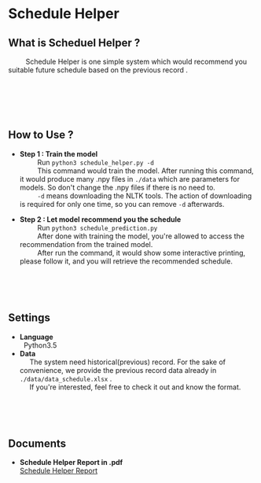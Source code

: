 # Schedule Helper



## What is Scheduel Helper ?
&nbsp;&nbsp;&nbsp;&nbsp;&nbsp;&nbsp;&nbsp;&nbsp;
Schedule Helper is one simple system which would recommend you suitable future schedule
based on the previous record .
<br>&nbsp;&nbsp;&nbsp;&nbsp;&nbsp;&nbsp;&nbsp;&nbsp;



<br><br><br>
## How to Use ?
* **Step 1 : Train the model**
<br>&nbsp;&nbsp;&nbsp;&nbsp;&nbsp;&nbsp;&nbsp;&nbsp; Run `python3 schedule_helper.py -d`
<br>&nbsp;&nbsp;&nbsp;&nbsp;&nbsp;&nbsp;&nbsp;&nbsp; This command would train the model. After running this command, it would produce many .npy files in `./data`
 which are parameters for models. So don't change the .npy files if there is no need to.
<br>&nbsp;&nbsp;&nbsp;&nbsp;&nbsp;&nbsp;&nbsp;&nbsp; `-d` means downloading the NLTK tools. The action of downloading is required for only
one time, so you can remove `-d` afterwards.

* **Step 2 : Let model recommend you the schedule**
<br>&nbsp;&nbsp;&nbsp;&nbsp;&nbsp;&nbsp;&nbsp;&nbsp; Run `python3 schedule_prediction.py`
<br>&nbsp;&nbsp;&nbsp;&nbsp;&nbsp;&nbsp;&nbsp;&nbsp; After done with training the model, you're allowed to access the recommendation from the
 trained model.
<br>&nbsp;&nbsp;&nbsp;&nbsp;&nbsp;&nbsp;&nbsp;&nbsp; After run the command, it would show some interactive printing, please follow it, and you will 
retrieve the recommended schedule.



<br><br><br>
## Settings
* **Language**
<br>&nbsp; Python3.5
* **Data**
<br>&nbsp;&nbsp;&nbsp;&nbsp; The system need historical(previous) record. For the sake of convenience, we provide
 the previous record data already in `./data/data_schedule.xlsx` . 
<br>&nbsp;&nbsp;&nbsp;&nbsp; If you're interested, feel free 
 to check it out and know the format.
 
 
 
 <br><br><br>
## Documents
* **Schedule Helper Report in .pdf**
<br> [Schedule Helper Report](https://drive.google.com/file/d/1TIIhiekalnLPansZabJq8Kbk-wlQ3KZc/view?usp=sharing)